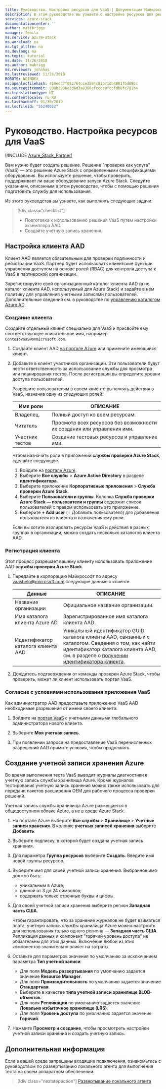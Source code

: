 ```yaml
---
title: Руководство. Настройка ресурсов для VaaS | Документация Майкрософт
description: В этом руководстве вы узнаете о настройке ресурсов для решения "проверка как услуга".
services: azure-stack
documentationcenter: ''
author: mattbriggs
manager: femila
ms.service: azure-stack
ms.workload: na
ms.tgt_pltfrm: na
ms.devlang: na
ms.topic: tutorial
ms.date: 11/26/2018
ms.author: mabrigg
ms.reviewer: johnhas
ms.lastreviewed: 11/26/2018
ROBOTS: NOINDEX
ms.openlocfilehash: 460edc7f092764cce3584c81371db4801fbd69bc
ms.sourcegitcommit: 898b2936e3d6d3a8366cfcccc0fccfdb0fc781b4
ms.translationtype: HT
ms.contentlocale: ru-RU
ms.lasthandoff: 01/30/2019
ms.locfileid: "55240022"
---
```

# <a name="tutorial-set-up-resources-for-validation-as-a-service"></a>Руководство. Настройка ресурсов для VaaS

[!INCLUDE [Azure_Stack_Partner](./includes/azure-stack-partner-appliesto.md)]

Вам нужно будет создать решение. Решение "проверка как услуга" (VaaS) — это решение Azure Stack с определенными спецификациями оборудования. Вы используете решение, чтобы проверить, поддерживает ли ваше оборудование запуск Azure Stack. Следуйте указаниям, описанным в этом руководстве, чтобы с помощью решения подготовить службу для использования.

Из этого руководства вы узнаете, как выполнять следующие задачи:

> [!div class="checklist"]
> * Подготовка к использованию решения VaaS путем настройки экземпляра AAD.
> * Создайте учетную запись хранения.

## <a name="configure-an-azure-ad-tenant"></a>Настройка клиента AAD

Клиент AAD является обязательным для проверки подлинности и регистрации VaaS. Партнер будет использовать клиентские функции управления доступом на основе ролей (RBAC) для контроля доступа к VaaS в партнерской организации.

Зарегистрируйте свой организационный каталог клиента AAD (а не каталог клиента AAD, используемый для Azure Stack) и задайте в нем политику для управления учетными записями пользователей. Дополнительные сведения см. в руководстве по [управлению каталогом Azure AD](https://docs.microsoft.com/azure/active-directory/active-directory-administer).

### <a name="create-a-tenant"></a>Создание клиента

Создайте отдельный клиент специально для VaaS и присвойте ему соответствующее описательное имя, например `ContosoVaaS@onmicrosoft.com`.

1. Создайте клиент AAD [на портале Azure](https://portal.azure.com) или примените имеющийся клиент. <!-- For instructions on creating new Azure AD tenants, see [Get started with Azure AD](https://docs.microsoft.com/azure/active-directory/get-started-azure-ad). -->

2. Добавьте в клиент участников организации. Эти пользователи будут нести ответственность за использование службы для просмотра или планирования тестов. После регистрации вы определите уровни доступа пользователей.
 
    Разрешите пользователям в своем клиенте выполнять действия в VaaS, назначив одну из следующих ролей:

    | Имя роли | ОПИСАНИЕ |
    |---------------------|------------------------------------------|
    | Владелец. | Полный доступ ко всем ресурсам. |
    | Читатель | Просмотр всех ресурсов без возможности их создания или управления ими. |
    | Участник тестов | Создание тестовых ресурсов и управление ими. |

    Чтобы назначить роли в приложении **службы проверки Azure Stack**, сделайте следующее.

    1. Войдите на [портале Azure](https://portal.azure.com).
    2. Выберите **Все службы** > **Azure Active Directory** в разделе **идентификатора**.
    3. Выберите приложение **Корпоративные приложения** > **Служба проверки Azure Stack**.
    4. Выберите **Пользователи и группы**. Колонка **Служба проверки Azure Stack — пользователи и группы** содержит список пользователей с правом использовать это приложение.
    5. Выберите **+ Add user** (+ Добавить пользователя) для добавления пользователя из клиента и назначения ему роли.
   
    Если вы хотите изолировать ресурсы VaaS и действия в разных группах в организации, можно создать несколько каталогов клиента AAD.

### <a name="register-your-tenant"></a>Регистрация клиента

Этот процесс разрешает вашему клиенту использовать приложение AAD **службы проверки Azure Stack**.

1. Передайте в корпорацию Майкрософт по адресу [vaashelp@microsoft.com](mailto:vaashelp@microsoft.com) следующие данные о клиенте.

    | Данные | ОПИСАНИЕ |
    |--------------------------------|---------------------------------------------------------------------------------------------|
    | Название организации | Официальное название организации. |
    | Имя каталога клиента Azure AD | Зарегистрированное имя каталога клиента AAD. |
    | Идентификатор каталога клиента AAD | Уникальный идентификатор GUID каталога клиента AAD, связанный с каталогом. Сведения о том, как найти идентификатор каталога клиента AAD, см. в разделе о [получении идентификатора клиента](https://docs.microsoft.com/azure/azure-resource-manager/resource-group-create-service-principal-portal#get-tenant-id). |

2. Дождитесь подтверждения от команды проверки Azure Stack, чтобы проверить, может ли клиент использовать портал VaaS.

### <a name="consent-to-the-vaas-application"></a>Согласие с условиями использования приложения VaaS

Как администратор AAD предоставьте приложению VaaS AAD необходимые разрешения от имени своего клиента:

1. Войдите на [портал VaaS](https://azurestackvalidation.com/) с учетными данными глобального администратора нового клиента. 

2. Выберите **Моя учетная запись**.

3. При появлении запроса на предоставление VaaS перечисленных разрешений AAD примите условия, чтобы продолжить.

## <a name="create-an-azure-storage-account"></a>Создание учетной записи хранения Azure

Во время выполнения теста VaaS выводит журналы диагностики в учетную запись службы хранилища Azure. Кроме журналов тестирования учетную запись хранения можно также использовать для передачи пакетов расширения OEM для рабочего процесса проверки решений.

Учетная запись службы хранилища Azure размещается в общедоступном облаке Azure, а не в среде Azure Stack.

1. На портале Azure выберите **Все службы** > **Хранилище** > **Учетные записи хранения**. В колонке **учетных записей хранения** выберите **Добавить**.

2. Выберите подписку, в которой будет создана учетная запись хранения.

3. Для параметра **Группа ресурсов** выберите **Создать**. Введите имя новой группы ресурсов.

4. Выберите имя для своей учетной записи хранения. Выбранное имя должно быть:
    - уникальным в Azure;
    - длиной от 3 до 24 символов;
    - содержать только строчные буквы и цифры.

5. Для своей учетной записи хранения выберите регион **Западная часть США**.

    Чтобы гарантировать, что за хранение журналов не будет взиматься плата, учетную запись службы хранилища Azure можно настроить для использования только одного региона — **Западная часть США**. Репликация данных и компонент "горячий уровень доступа" не обязательны для этих данных. Включение любой из этих компонентов значительно влияет на затраты.

6. Оставьте для параметров значения по умолчанию за исключением параметра **Тип учетной записи**:

    - Для поля **Модель развертывания** по умолчанию задается значение **Resource Manager**.
    - Для поля **Производительность** по умолчанию задается значение **Стандартная**.
    - Выберите в качестве **типа учетной записи** **хранилище BLOB-объектов**.
    - Для поля **Репликация** по умолчанию задается значение **Локально избыточное хранилище (LRS)**.
    - Для поля **Уровень доступа** по умолчанию задается значение **Горячий**.

7. Нажмите **Просмотр и создание**, чтобы просмотреть настройки учетной записи хранения и создать учетную запись.

## <a name="next-steps"></a>Дополнительная информация

Если в вашей среде запрещены входящие подключения, ознакомьтесь с руководством по развертыванию локального агента для выполнения теста на своем аппаратном обеспечении.

> [!div class="nextstepaction"]
> [Развертывание локального агента](azure-stack-vaas-local-agent.md)
